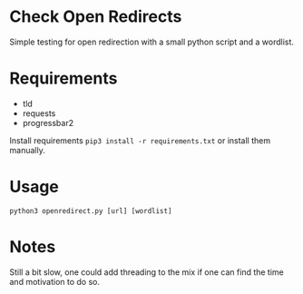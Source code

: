 # Check Open Redirects

Simple testing for open redirection with a small python script and a wordlist.

# Requirements
* tld
* requests
* progressbar2

Install requirements
```pip3 install -r requirements.txt``` or install them manually.

# Usage
```python3 openredirect.py [url] [wordlist] ```

# Notes
Still a bit slow, one could add threading to the mix if one 
can find the time and motivation to do so.
